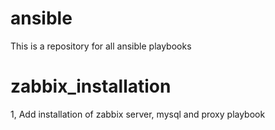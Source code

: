 # ansible
This is a repository for all ansible playbooks
# zabbix_installation
1, Add installation of zabbix server, mysql and proxy playbook
